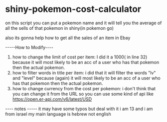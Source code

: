 # shiny-pokemon-cost-calculator
on this script you can put a pokemon name and it will tell you the average of all the sells of that pokemon in shiny(in pokemon go)

also its gonna help how to get all the sales of an item in Ebay

-----How to Modify----
1. how to change the limit of cost per item: I did it a 1000( in line 32) because it will most likely to be an acc of a user who has that pokemon then the actual pokemon. 
2. how to filter words in title per item: i did that it will filter the words "lv" and "level" because (again) it will most likely to be an acc of a user who has that pokemon then the actual pokemon.
3. how to change currency from the cost per pokemon: i don't think that you can change it from the URL so you can use some kind of api like https://open.er-api.com/v6/latest/USD

----    notes  -----
it may have some typos but deal with it i am 13 and i am from israel my main language is hebrew not english 
